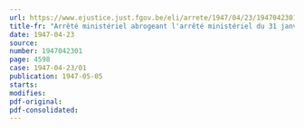 ```yaml
---
url: https://www.ejustice.just.fgov.be/eli/arrete/1947/04/23/1947042301/justel
title-fr: "Arrêté ministériel abrogeant l'arrêté ministériel du 31 janvier 1945, règlementant la vente et l'emploi des conducteurs électriques isoles par les fabricants et les importateurs"
date: 1947-04-23
source:
number: 1947042301
page: 4598
case: 1947-04-23/01
publication: 1947-05-05
starts:
modifies:
pdf-original:
pdf-consolidated:
---
```


